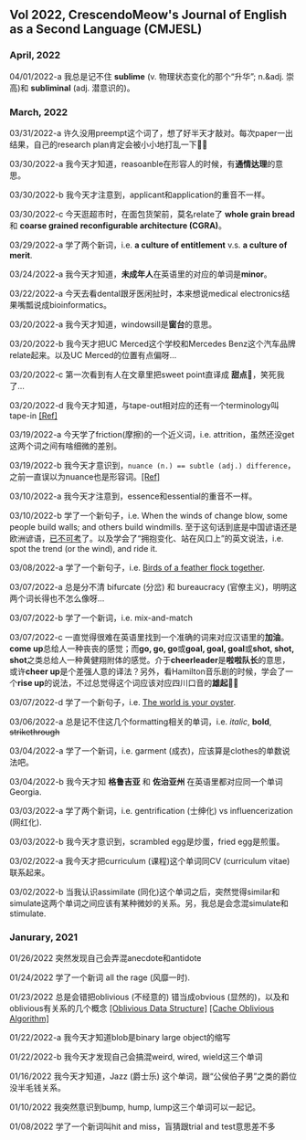 ## Vol 2022, CrescendoMeow's Journal of English as a Second Language (CMJESL)

### April, 2022

04/01/2022-a 我总是记不住 **sublime** (v. 物理状态变化的那个“升华”; n.&adj. 崇高)和 **subliminal** (adj. 潜意识的)。

### March, 2022

03/31/2022-a 许久没用preempt这个词了，想了好半天才敲对。每次paper一出结果，自己的research plan肯定会被小小地打乱一下🤦‍♀️

03/30/2022-a 我今天才知道，reasoanble在形容人的时候，有**通情达理**的意思。

03/30/2022-b 我今天才注意到，applicant和application的重音不一样。

03/30/2022-c 今天逛超市时，在面包货架前，莫名relate了 **whole grain bread** 和 **coarse grained reconfigurable architecture (CGRA)**。

03/29/2022-a 学了两个新词，i.e. **a culture of entitlement** v.s. **a culture of merit**.

03/24/2022-a 我今天才知道，**未成年人**在英语里的对应的单词是**minor**。

03/22/2022-a 今天去看dental跟牙医闲扯时，本来想说medical electronics结果嘴瓢说成bioinformatics。

03/20/2022-a 我今天才知道，windowsill是**窗台**的意思。

03/20/2022-b 我今天才把UC Merced这个学校和Mercedes Benz这个汽车品牌relate起来。以及UC Merced的位置有点偏呀...

03/20/2022-c 第一次看到有人在文章里把sweet point直译成 **甜点**🍮，笑死我了...

03/20/2022-d 我今天才知道，与tape-out相对应的还有一个terminology叫tape-in [[Ref]](https://www.quora.com/What-do-tape-in-and-tape-out-mean-in-electronic-design)

03/19/2022-a 今天学了friction(摩擦)的一个近义词，i.e. attrition，虽然还没get这两个词之间有啥细微的差别。

03/19/2022-b 我今天才意识到，`nuance (n.) == subtle (adj.) difference`，之前一直误以为nuance也是形容词。[[Ref]](https://forum.wordreference.com/threads/nuance-subtle-difference.624844/)

03/10/2022-a 我今天才注意到，essence和essential的重音不一样。

03/10/2022-b 学了一个新句子，i.e. When the winds of change blow, some people build walls; and others build windmills. 至于这句话到底是中国谚语还是欧洲谚语，[已不可考](https://www.zhihu.com/question/38405324)了。以及学会了“拥抱变化、站在风口上”的英文说法，i.e. spot the trend (or the wind), and ride it.

03/08/2022-a 学了一个新句子，i.e. [Birds of a feather flock together](https://en.wikipedia.org/wiki/Birds_of_a_feather_flock_together).

03/07/2022-a 总是分不清 bifurcate (分岔) 和 bureaucracy (官僚主义)，明明这两个词长得也不怎么像呀...

03/07/2022-b 学了一个新词，i.e. mix-and-match

03/07/2022-c 一直觉得很难在英语里找到一个准确的词来对应汉语里的**加油**。**come up**总给人一种丧丧的感觉；而**go, go, go**或**goal, goal, goal**或**shot, shot, shot**之类总给人一种黄健翔附体的感觉。介于**cheerleader**是**啦啦队长**的意思，或许**cheer up**是个差强人意的译法？另外，看Hamilton音乐剧的时候，学会了一个**rise up**的说法，不过总觉得这个词应该对应四川口音的**雄起**🤦‍♀️

03/07/2022-d 学了一个新句子，i.e. [The world is your oyster](https://nosweatshakespeare.com/quotes/famous/the-worlds-your-oyster/).

03/06/2022-a 总是记不住这几个formatting相关的单词，i.e. *italic*, **bold**, ~~strikethrough~~

03/04/2022-a 学了一个新词，i.e. garment (成衣)，应该算是clothes的单数说法吧。

03/04/2022-b 我今天才知 **格鲁吉亚** 和 **佐治亚州** 在英语里都对应同一个单词Georgia.

03/03/2022-a 学了两个新词，i.e. gentrification (士绅化) vs influencerization (网红化).

03/03/2022-b 我今天才意识到，scrambled egg是炒蛋，fried egg是煎蛋。

03/02/2022-a 我今天才把curriculum (课程)这个单词同CV (curriculum vitae)联系起来。

03/02/2022-b 当我认识assimilate (同化)这个单词之后，突然觉得similar和simulate这两个单词之间应该有某种微妙的关系。另，我总是会念混simulate和stimulate.

### Janurary, 2021

01/26/2022 突然发现自己会弄混anecdote和antidote

01/24/2022 学了一个新词 all the rage (风靡一时).

01/23/2022 总是会错把oblivious (不经意的) 错当成obvious (显然的)，以及和oblivious有关系的几个概念 [[Oblivious Data Structure]](https://en.wikipedia.org/wiki/Oblivious_data_structure) [[Cache Oblivious Algorithm]](https://en.wikipedia.org/wiki/Cache-oblivious_algorithm)

01/22/2022-a 我今天才知道blob是binary large object的缩写

01/22/2022-b 我今天才发现自己会搞混weird, wired, wield这三个单词

01/16/2022 我今天才知道，Jazz (爵士乐) 这个单词，跟“公侯伯子男”之类的爵位没半毛钱关系。

01/10/2022 我突然意识到bump, hump, lump这三个单词可以一起记。

01/08/2022 学了一个新词叫hit and miss，盲猜跟trial and test意思差不多
